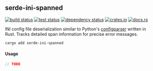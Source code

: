 ## serde-ini-spanned

[<img alt="build status" src="https://img.shields.io/github/actions/workflow/status/romnn/serde-ini-spanned/build.yaml?branch=main&label=build">](https://github.com/romnn/serde-ini-spanned/actions/workflows/build.yaml)
[<img alt="test status" src="https://img.shields.io/github/actions/workflow/status/romnn/serde-ini-spanned/test.yaml?branch=main&label=test">](https://github.com/romnn/serde-ini-spanned/actions/workflows/test.yaml)
[![dependency status](https://deps.rs/repo/github/romnn/serde-ini-spanned/status.svg)](https://deps.rs/repo/github/romnn/serde-ini-spanned)
[<img alt="crates.io" src="https://img.shields.io/crates/v/serde-ini-spanned">](https://crates.io/crates/serde-ini-spanned)
[<img alt="docs.rs" src="https://img.shields.io/docsrs/serde-ini-spanned/latest?label=docs.rs">](https://docs.rs/taski)

INI config file deserialization similar to Python's [configparser](https://docs.python.org/3/library/configparser.html) written in Rust.
Tracks detailed span information for precise error messages.

```bash
cargo add serde-ini-spanned
```

#### Usage

```rust
// TODO
```
